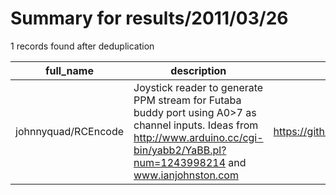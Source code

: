 
# Summary for results/2011/03/26
    
1 records found after deduplication

| full_name | description | html_url | matched_list | matched_count | pushed_at | size | stargazers_count | language | forks_count |
|---------------------|------------------------------------------------------------------------------------------------------------------------------------------------------------------------------------------|----------------------------------------|----------------|-----------------|---------------------------|--------|--------------------|------------|---------------|
| johnnyquad/RCEncode | Joystick reader to generate PPM stream for Futaba buddy port using A0>7 as channel inputs. Ideas from http://www.arduino.cc/cgi-bin/yabb2/YaBB.pl?num=1243998214 and www.ianjohnston.com | https://github.com/johnnyquad/RCEncode | ['rce'] | 1 | 2011-03-26 10:32:48+00:00 | 100 | 8 | Java | 0 |
